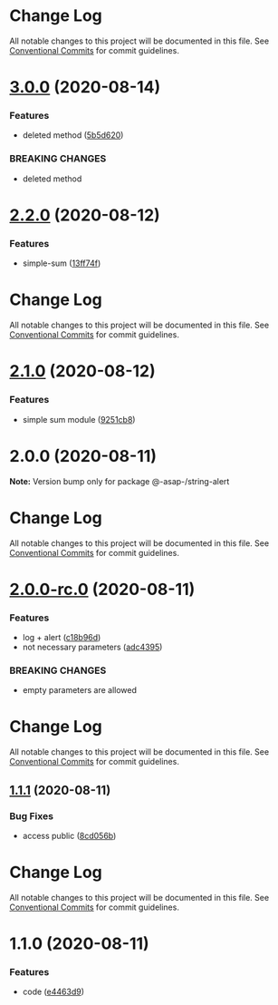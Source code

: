 # Change Log

All notable changes to this project will be documented in this file.
See [Conventional Commits](https://conventionalcommits.org) for commit guidelines.

# [3.0.0](https://github.com/AlexSav94/lerna-ci-example/compare/@-asap-/string-alert@2.2.0...@-asap-/string-alert@3.0.0) (2020-08-14)


### Features

* deleted method ([5b5d620](https://github.com/AlexSav94/lerna-ci-example/commit/5b5d620b181270b1c2a67386d09bcca89ece3622))


### BREAKING CHANGES

* deleted method





# [2.2.0](https://github.com/AlexSav94/lerna-ci-example/compare/@-asap-/string-alert@2.1.0...@-asap-/string-alert@2.2.0) (2020-08-12)


### Features

* simple-sum ([13ff74f](https://github.com/AlexSav94/lerna-ci-example/commit/13ff74fa80125004bb791fdc2378db541c980313))





# Change Log

All notable changes to this project will be documented in this file. See
[Conventional Commits](https://conventionalcommits.org) for commit guidelines.

# [2.1.0](https://github.com/AlexSav94/lerna-ci-example/compare/@-asap-/string-alert@2.0.0...@-asap-/string-alert@2.1.0) (2020-08-12)

### Features

- simple sum module
  ([9251cb8](https://github.com/AlexSav94/lerna-ci-example/commit/9251cb803ca80ddca70f5d40959d6901ca480583))

# 2.0.0 (2020-08-11)

**Note:** Version bump only for package @-asap-/string-alert

# Change Log

All notable changes to this project will be documented in this file. See
[Conventional Commits](https://conventionalcommits.org) for commit guidelines.

# [2.0.0-rc.0](https://github.com/AlexSav94/lerna-ci-example/compare/@-asap-/string-alert@1.1.1...@-asap-/string-alert@2.0.0-rc.0) (2020-08-11)

### Features

- log + alert
  ([c18b96d](https://github.com/AlexSav94/lerna-ci-example/commit/c18b96d2307f53bbafff03648c222f70d73aa91f))
- not necessary parameters
  ([adc4395](https://github.com/AlexSav94/lerna-ci-example/commit/adc43958ffe5b5eed5b4d160e35b4da6550f4958))

### BREAKING CHANGES

- empty parameters are allowed

# Change Log

All notable changes to this project will be documented in this file. See
[Conventional Commits](https://conventionalcommits.org) for commit guidelines.

## [1.1.1](https://github.com/AlexSav94/lerna-ci-example/compare/@-asap-/string-alert@1.1.0...@-asap-/string-alert@1.1.1) (2020-08-11)

### Bug Fixes

- access public
  ([8cd056b](https://github.com/AlexSav94/lerna-ci-example/commit/8cd056b10477438dccaf36472aae71d24e6ec8a6))

# Change Log

All notable changes to this project will be documented in this file. See
[Conventional Commits](https://conventionalcommits.org) for commit guidelines.

# 1.1.0 (2020-08-11)

### Features

- code
  ([e4463d9](https://github.com/AlexSav94/lerna-ci-example/commit/e4463d997aac42e61cd7c46a023c2a825e55649b))
